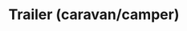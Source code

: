 ---
layout: child_layout/cargo_categories_category
title: Trailer (caravan/camper)
permalink: /cargo-categories/trailer-transport/trailer-caravan-camper/
hero: /assets/img/content/hero/fullsize/trailer_caravan-camper.jpg
hero_classes: is-fullscreen
side_nav_id: 3
content_type: cargo_item
---